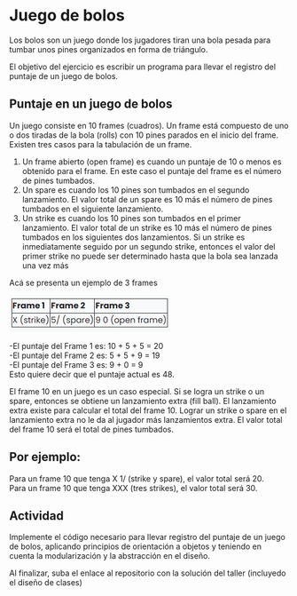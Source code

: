 # Juego de bolos
Los bolos son un juego donde los jugadores tiran una bola pesada para tumbar unos pines organizados en forma de 
triángulo.

El objetivo del ejercicio es escribir un programa para llevar el registro del puntaje de un juego de bolos.

## Puntaje en un juego de bolos
Un juego consiste en 10 frames (cuadros). Un frame está compuesto de uno o dos tiradas de la bola (rolls) con 10 pines 
parados en el inicio del frame. Existen tres casos para la tabulación de un frame.

1) Un frame abierto (open frame) es cuando un puntaje de 10 o menos es obtenido para el frame. En este caso el puntaje 
del frame es el número de pines tumbados.  
2) Un spare es cuando los 10 pines son tumbados en el segundo lanzamiento. El valor total de un spare es 10 más el 
número de pines tumbados en el siguiente lanzamiento.  
3) Un strike es cuando los 10 pines son tumbados en el primer lanzamiento. El valor total de un strike es 10 más el 
número de pines tumbados en los siguientes dos lanzamientos. Si un strike es inmediatamente seguido por un segundo 
strike, entonces el valor del primer strike no puede ser determinado hasta que la bola sea lanzada una vez más  

Acá se presenta un ejemplo de 3 frames

![img.png](img.png)

-El puntaje del Frame 1 es: 10 + 5 + 5 = 20  
-El puntaje del Frame 2 es: 5 + 5 + 9 = 19  
-El puntaje del Frame 3 es: 9 + 0 = 9  
Esto quiere decir que el puntaje actual es 48.

El frame 10 en un juego es un caso especial. Si se logra un strike o un spare, entonces se obtiene un lanzamiento extra 
(fill ball). El lanzamiento extra existe para calcular el total del frame 10. Lograr un strike o spare en el 
lanzamiento extra no le da al jugador más lanzamientos extra. El valor total del frame 10 será el total de pines 
tumbados.

## Por ejemplo:

Para un frame 10 que tenga X 1/ (strike y spare), el valor total será 20.  
Para un frame 10 que tenga XXX (tres strikes), el valor total será 30.  
## Actividad  
Implemente el código necesario para llevar registro del puntaje de un juego de bolos, aplicando principios de 
orientación a objetos y teniendo en cuenta la modularización y la abstracción en el diseño.

Al finalizar, suba el enlace al repositorio con la solución del taller (incluyedo el diseño de clases)